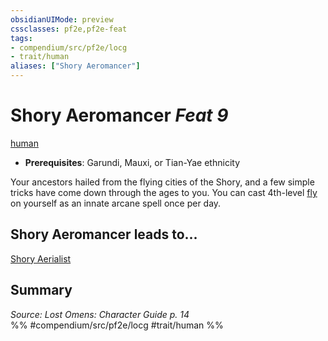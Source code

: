 ```yaml
---
obsidianUIMode: preview
cssclasses: pf2e,pf2e-feat
tags:
- compendium/src/pf2e/locg
- trait/human
aliases: ["Shory Aeromancer"]
---
```

# Shory Aeromancer  *Feat 9*  
[human](rules/traits/human.md "Human Ancestry & Heritage Trait")  

- **Prerequisites**: Garundi, Mauxi, or Tian-Yae ethnicity

Your ancestors hailed from the flying cities of the Shory, and a few simple tricks have come down through the ages to you. You can cast 4th-level [fly](compendium/spells/fly.md) on yourself as an innate arcane spell once per day.

## Shory Aeromancer leads to...

[Shory Aerialist](compendium/feats/shory-aerialist-locg.md)

## Summary

*Source: Lost Omens: Character Guide p. 14*  
%% #compendium/src/pf2e/locg #trait/human %%